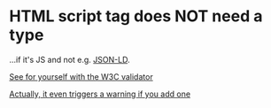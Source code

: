 # HTML script tag does NOT need a type

...if it's JS and not e.g. [JSON-LD](https://json-ld.org/).

[See for yourself with the W3C validator](https://validator.w3.org/nu/?doc=https%3A%2F%2Fcsabapalfi.github.io%2Fscript-type%2Findex.html)

[Actually, it even triggers a warning if you add one](https://validator.w3.org/nu/?doc=https%3A%2F%2Fcsabapalfi.github.io%2Fscript-type%2Fwarnings.html)

